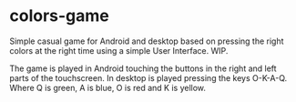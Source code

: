 # colors-game
Simple casual game for Android and desktop based on pressing the right colors at the right time using a simple User Interface. WIP.

The game is played in Android touching the buttons in the right and left parts of the touchscreen. In desktop is played pressing the keys O-K-A-Q. Where Q is green, A is blue, O is red and K is yellow. 
